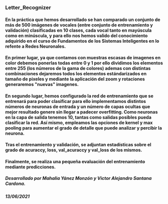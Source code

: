 ### Letter_Recognizer
#### En la práctica que hemos desarrollado se han comparado un conjunto de más de 500 imágenes de vocales (entre conjunto de entrenamiento y validación) clasificadas en 10 clases, cada vocal tanto en mayúscula como en minúscula, y  para ello nos hemos valido del conocimiento adquirido en el curso de Fundamentos de los Sistemas Inteligentes en lo refente a Redes Neuronales. 

#### En primer lugar, ya que contamos con muestras escasas de imagenes en color debemos ponerlas todas entre 0 y 1 por ello dividimos los elementos entre 255 (los números de la gama de colores) ademas con distintas combinaciones dejaremos todos los elementos estándarizados en tamaño de pixeles y mediante la aplicación del zoom y rotaciones generaremos "nuevas" imagenes. 

#### En segundo lugar, hemos configurado la red de entrenamiento que se entrenará para poder clasificar para ello implementamos distintos números de neuronas de entrada y un número de capas ocultas que mejor resultado genere sin llegar a padecer overfitting.  Como neuronas en la capa de salida tenemos 10, tantas como salidas posibles pueda clasificar la red. Así mismo, empleamos las opciones de kernel y max pooling para aumentar el grado de detalle que puede analizar y percibir la neurona. 

#### Tras el entrenamiento y validación, se adjuntan estadísticas sobre el grado de acuraccy, loss, val_acuraccy y val_loss de los mismos.

#### Finalmente, se realiza una pequeña evaluación del entrenamiento mediante predicciones.

##### Desarrollado por Mahalia Yánez Monzón y Victor Alejandro Santana Cardona.
##### 13/06/2021
